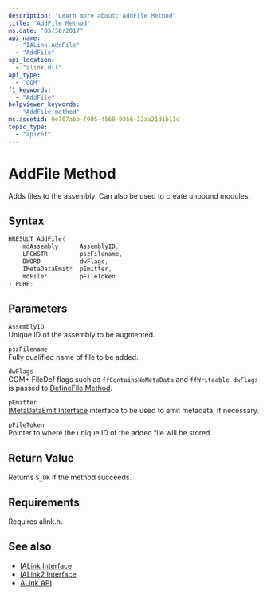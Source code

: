 ```yaml
---
description: "Learn more about: AddFile Method"
title: "AddFile Method"
ms.date: "03/30/2017"
api_name:
  - "IALink.AddFile"
  - "AddFile"
api_location:
  - "alink.dll"
api_type:
  - "COM"
f1_keywords:
  - "AddFile"
helpviewer_keywords:
  - "AddFile method"
ms.assetid: 9e707abb-f905-4568-9356-12aa21d1b11c
topic_type:
  - "apiref"
---
```

# AddFile Method

Adds files to the assembly. Can also be used to create unbound modules.

## Syntax

```cpp
HRESULT AddFile(
    mdAssembly      AssemblyID,
    LPCWSTR         pszFilename,
    DWORD           dwFlags,
    IMetaDataEmit*  pEmitter,
    mdFile*         pFileToken
) PURE;
```

## Parameters

 `AssemblyID`\
 Unique ID of the assembly to be augmented.

 `pszFilename`\
 Fully qualified name of file to be added.

 `dwFlags`\
 COM+ FileDef flags such as `ffContainsNoMetaData` and `ffWriteable`. `dwFlags` is passed to [DefineFile Method](../../../core/unmanaged-api/metadata/imetadataassemblyemit-definefile-method.md).

 `pEmitter`\
 [IMetaDataEmit Interface](../../../core/unmanaged-api/metadata/imetadataemit-interface.md) interface to be used to emit metadata, if necessary.

 `pFileToken`\
 Pointer to where the unique ID of the added file will be stored.

## Return Value

 Returns `S_OK` if the method succeeds.

## Requirements

 Requires alink.h.

## See also

- [IALink Interface](ialink-interface.md)
- [IALink2 Interface](ialink2-interface.md)
- [ALink API](index.md)
